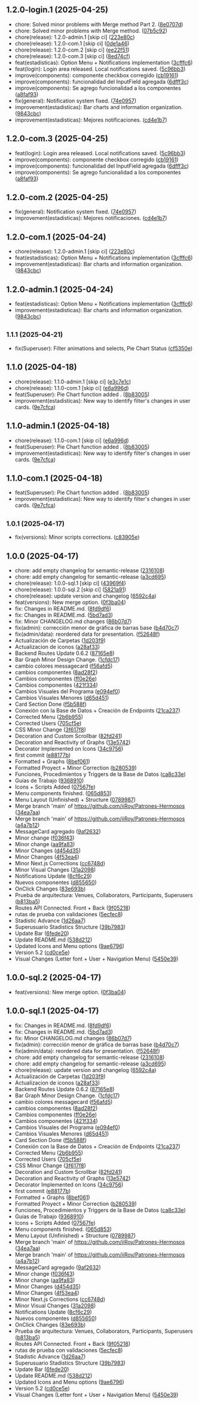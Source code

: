 ## 1.2.0-login.1 (2025-04-25)

* chore: Solved minor problems with Merge method Part 2. ([8e0707d](https://github.com/iiRoy/Patrones-Hermosos/commit/8e0707d))
* chore: Solved minor problems with Merge method. ([07b5c92](https://github.com/iiRoy/Patrones-Hermosos/commit/07b5c92))
* chore(release): 1.2.0-admin.1 [skip ci] ([223e80c](https://github.com/iiRoy/Patrones-Hermosos/commit/223e80c))
* chore(release): 1.2.0-com.1 [skip ci] ([0de1a46](https://github.com/iiRoy/Patrones-Hermosos/commit/0de1a46))
* chore(release): 1.2.0-com.2 [skip ci] ([ee22f51](https://github.com/iiRoy/Patrones-Hermosos/commit/ee22f51))
* chore(release): 1.2.0-com.3 [skip ci] ([8ed74cf](https://github.com/iiRoy/Patrones-Hermosos/commit/8ed74cf))
* feat(estadisticas): Option Menu + Notifications implementation ([3cfffc6](https://github.com/iiRoy/Patrones-Hermosos/commit/3cfffc6))
* feat(login): Login area released. Local notifications saved. ([5c96bb3](https://github.com/iiRoy/Patrones-Hermosos/commit/5c96bb3))
* improve(components): componente checkbox corregido ([cb19161](https://github.com/iiRoy/Patrones-Hermosos/commit/cb19161))
* improve(components): funcionalidad del InputField agregada ([6dfff3c](https://github.com/iiRoy/Patrones-Hermosos/commit/6dfff3c))
* improve(components): Se agrego funcionalidad a los componentes ([a8faf93](https://github.com/iiRoy/Patrones-Hermosos/commit/a8faf93))
* fix(general): Notification system fixed. ([74e0957](https://github.com/iiRoy/Patrones-Hermosos/commit/74e0957))
* improvement(estadisticas): Bar charts and information organization. ([9843cbc](https://github.com/iiRoy/Patrones-Hermosos/commit/9843cbc))
* improvement(estadisticas): Mejores notificaciones. ([cd4e1b7](https://github.com/iiRoy/Patrones-Hermosos/commit/cd4e1b7))

## 1.2.0-com.3 (2025-04-25)

* feat(login): Login area released. Local notifications saved. ([5c96bb3](https://github.com/iiRoy/Patrones-Hermosos/commit/5c96bb3))
* improve(components): componente checkbox corregido ([cb19161](https://github.com/iiRoy/Patrones-Hermosos/commit/cb19161))
* improve(components): funcionalidad del InputField agregada ([6dfff3c](https://github.com/iiRoy/Patrones-Hermosos/commit/6dfff3c))
* improve(components): Se agrego funcionalidad a los componentes ([a8faf93](https://github.com/iiRoy/Patrones-Hermosos/commit/a8faf93))

## 1.2.0-com.2 (2025-04-25)

* fix(general): Notification system fixed. ([74e0957](https://github.com/iiRoy/Patrones-Hermosos/commit/74e0957))
* improvement(estadisticas): Mejores notificaciones. ([cd4e1b7](https://github.com/iiRoy/Patrones-Hermosos/commit/cd4e1b7))

## 1.2.0-com.1 (2025-04-24)

* chore(release): 1.2.0-admin.1 [skip ci] ([223e80c](https://github.com/iiRoy/Patrones-Hermosos/commit/223e80c))
* feat(estadisticas): Option Menu + Notifications implementation ([3cfffc6](https://github.com/iiRoy/Patrones-Hermosos/commit/3cfffc6))
* improvement(estadisticas): Bar charts and information organization. ([9843cbc](https://github.com/iiRoy/Patrones-Hermosos/commit/9843cbc))

## 1.2.0-admin.1 (2025-04-24)

* feat(estadisticas): Option Menu + Notifications implementation ([3cfffc6](https://github.com/iiRoy/Patrones-Hermosos/commit/3cfffc6))
* improvement(estadisticas): Bar charts and information organization. ([9843cbc](https://github.com/iiRoy/Patrones-Hermosos/commit/9843cbc))

## <small>1.1.1 (2025-04-21)</small>

* fix(Superuser): Filter animations and selects, Pie Chart Status ([cf5350e](https://github.com/iiRoy/Patrones-Hermosos/commit/cf5350e))

## 1.1.0 (2025-04-18)

* chore(release): 1.1.0-admin.1 [skip ci] ([e3c7e1c](https://github.com/iiRoy/Patrones-Hermosos/commit/e3c7e1c))
* chore(release): 1.1.0-com.1 [skip ci] ([e6a996d](https://github.com/iiRoy/Patrones-Hermosos/commit/e6a996d))
* feat(Superuser): Pie Chart function added . ([8b83005](https://github.com/iiRoy/Patrones-Hermosos/commit/8b83005))
* improvement(estadisticas): New way to identify filter's changes in user cards. ([9e7cfca](https://github.com/iiRoy/Patrones-Hermosos/commit/9e7cfca))

## 1.1.0-admin.1 (2025-04-18)

* chore(release): 1.1.0-com.1 [skip ci] ([e6a996d](https://github.com/iiRoy/Patrones-Hermosos/commit/e6a996d))
* feat(Superuser): Pie Chart function added . ([8b83005](https://github.com/iiRoy/Patrones-Hermosos/commit/8b83005))
* improvement(estadisticas): New way to identify filter's changes in user cards. ([9e7cfca](https://github.com/iiRoy/Patrones-Hermosos/commit/9e7cfca))

## 1.1.0-com.1 (2025-04-18)

* feat(Superuser): Pie Chart function added . ([8b83005](https://github.com/iiRoy/Patrones-Hermosos/commit/8b83005))
* improvement(estadisticas): New way to identify filter's changes in user cards. ([9e7cfca](https://github.com/iiRoy/Patrones-Hermosos/commit/9e7cfca))

## <small>1.0.1 (2025-04-17)</small>

* fix(versions): Minor scripts corrections. ([c83905e](https://github.com/iiRoy/Patrones-Hermosos/commit/c83905e))

## 1.0.0 (2025-04-17)

* chore: add empty changelog for semantic-release ([2316108](https://github.com/iiRoy/Patrones-Hermosos/commit/2316108))
* chore: add empty changelog for semantic-release ([a3cd695](https://github.com/iiRoy/Patrones-Hermosos/commit/a3cd695))
* chore(release): 1.0.0-sql.1 [skip ci] ([43969f4](https://github.com/iiRoy/Patrones-Hermosos/commit/43969f4))
* chore(release): 1.0.0-sql.2 [skip ci] ([5821a91](https://github.com/iiRoy/Patrones-Hermosos/commit/5821a91))
* chore(release): update version and changelog ([6592c4a](https://github.com/iiRoy/Patrones-Hermosos/commit/6592c4a))
* feat(versions): New merge option. ([0f3ba04](https://github.com/iiRoy/Patrones-Hermosos/commit/0f3ba04))
* fix: Changes in README.md. ([8fd9df6](https://github.com/iiRoy/Patrones-Hermosos/commit/8fd9df6))
* fix: Changes in README.md. ([5bd7ad3](https://github.com/iiRoy/Patrones-Hermosos/commit/5bd7ad3))
* fix: Minor CHANGELOG.md changes ([86b07d7](https://github.com/iiRoy/Patrones-Hermosos/commit/86b07d7))
* fix(admin): corrección menor de gráfica de barras base ([b4d70c7](https://github.com/iiRoy/Patrones-Hermosos/commit/b4d70c7))
* fix(admin/data): reordered data for presentation. ([f52648f](https://github.com/iiRoy/Patrones-Hermosos/commit/f52648f))
* Actualización de Carpetas ([1d203f9](https://github.com/iiRoy/Patrones-Hermosos/commit/1d203f9))
* Actualizacion de iconos ([a28af33](https://github.com/iiRoy/Patrones-Hermosos/commit/a28af33))
* Backend Routes Update 0.6.2 ([87165e8](https://github.com/iiRoy/Patrones-Hermosos/commit/87165e8))
* Bar Graph Minor Design Change. ([1cfdc17](https://github.com/iiRoy/Patrones-Hermosos/commit/1cfdc17))
* cambio colores messagecard ([f56afd5](https://github.com/iiRoy/Patrones-Hermosos/commit/f56afd5))
* cambios componentes ([8ad28f2](https://github.com/iiRoy/Patrones-Hermosos/commit/8ad28f2))
* Cambios componentes ([ff0e26e](https://github.com/iiRoy/Patrones-Hermosos/commit/ff0e26e))
* Cambios componentes ([421f334](https://github.com/iiRoy/Patrones-Hermosos/commit/421f334))
* Cambios Visuales del Programa ([e094ef0](https://github.com/iiRoy/Patrones-Hermosos/commit/e094ef0))
* Cambios Visuales Menores ([d65d451](https://github.com/iiRoy/Patrones-Hermosos/commit/d65d451))
* Card Section Done ([f5b588f](https://github.com/iiRoy/Patrones-Hermosos/commit/f5b588f))
* Conexión con la Base de Datos + Creación de Endpoints ([21ca237](https://github.com/iiRoy/Patrones-Hermosos/commit/21ca237))
* Corrected Menu ([2b6b955](https://github.com/iiRoy/Patrones-Hermosos/commit/2b6b955))
* Corrected Users ([705cf5e](https://github.com/iiRoy/Patrones-Hermosos/commit/705cf5e))
* CSS Minor Change ([3f617f8](https://github.com/iiRoy/Patrones-Hermosos/commit/3f617f8))
* Decoration and Custom Scrollbar ([82fd241](https://github.com/iiRoy/Patrones-Hermosos/commit/82fd241))
* Decoration and Reactivity of Graphs ([13e5742](https://github.com/iiRoy/Patrones-Hermosos/commit/13e5742))
* Decorator Implemented on Icons ([34c9756](https://github.com/iiRoy/Patrones-Hermosos/commit/34c9756))
* first commit ([e88177b](https://github.com/iiRoy/Patrones-Hermosos/commit/e88177b))
* Formatted + Graphs ([8bef061](https://github.com/iiRoy/Patrones-Hermosos/commit/8bef061))
* Formatted Proyect + Minor Correction ([b280539](https://github.com/iiRoy/Patrones-Hermosos/commit/b280539))
* Funciones, Procedimientos y Triggers de la Base de Datos ([ca8c33e](https://github.com/iiRoy/Patrones-Hermosos/commit/ca8c33e))
* Guías de Trabajo ([9368910](https://github.com/iiRoy/Patrones-Hermosos/commit/9368910))
* Icons + Scripts Added ([07567fe](https://github.com/iiRoy/Patrones-Hermosos/commit/07567fe))
* Menu components finished. ([065d853](https://github.com/iiRoy/Patrones-Hermosos/commit/065d853))
* Menu Layout (Unfinished) + Structure ([0789987](https://github.com/iiRoy/Patrones-Hermosos/commit/0789987))
* Merge branch 'main' of https://github.com/iiRoy/Patrones-Hermosos ([34ea7aa](https://github.com/iiRoy/Patrones-Hermosos/commit/34ea7aa))
* Merge branch 'main' of https://github.com/iiRoy/Patrones-Hermosos ([a4a7b12](https://github.com/iiRoy/Patrones-Hermosos/commit/a4a7b12))
* MessageCard agregado ([9af2632](https://github.com/iiRoy/Patrones-Hermosos/commit/9af2632))
* Minor change ([f036f43](https://github.com/iiRoy/Patrones-Hermosos/commit/f036f43))
* Minor change ([aa9fa83](https://github.com/iiRoy/Patrones-Hermosos/commit/aa9fa83))
* Minor Changes ([d454d35](https://github.com/iiRoy/Patrones-Hermosos/commit/d454d35))
* Minor Changes ([4f53ea4](https://github.com/iiRoy/Patrones-Hermosos/commit/4f53ea4))
* Minor Next.js Corrections ([cc6748d](https://github.com/iiRoy/Patrones-Hermosos/commit/cc6748d))
* Minor Visual Changes ([31a2098](https://github.com/iiRoy/Patrones-Hermosos/commit/31a2098))
* Notifications Update ([8cf6c29](https://github.com/iiRoy/Patrones-Hermosos/commit/8cf6c29))
* Nuevos componentes ([d855650](https://github.com/iiRoy/Patrones-Hermosos/commit/d855650))
* OnClick Changes ([83e693b](https://github.com/iiRoy/Patrones-Hermosos/commit/83e693b))
* Prueba de arquitectura: Venues, Collaborators, Participants, Superusers ([b813ba5](https://github.com/iiRoy/Patrones-Hermosos/commit/b813ba5))
* Routes API Connected. Front + Back ([9f05218](https://github.com/iiRoy/Patrones-Hermosos/commit/9f05218))
* rutas de prueba con validaciones ([5ecfec8](https://github.com/iiRoy/Patrones-Hermosos/commit/5ecfec8))
* Stadistic Advance ([1d26aa7](https://github.com/iiRoy/Patrones-Hermosos/commit/1d26aa7))
* Superusuario Stadistics Structure ([39b7983](https://github.com/iiRoy/Patrones-Hermosos/commit/39b7983))
* Update Bar ([6fede20](https://github.com/iiRoy/Patrones-Hermosos/commit/6fede20))
* Update README.md ([538d212](https://github.com/iiRoy/Patrones-Hermosos/commit/538d212))
* Updated Icons and Menu options ([9ae6796](https://github.com/iiRoy/Patrones-Hermosos/commit/9ae6796))
* Version 5.2 ([cd0ce5e](https://github.com/iiRoy/Patrones-Hermosos/commit/cd0ce5e))
* Visual Changes (Letter font + User + Navigation Menu) ([5450e39](https://github.com/iiRoy/Patrones-Hermosos/commit/5450e39))

## 1.0.0-sql.2 (2025-04-17)

* feat(versions): New merge option. ([0f3ba04](https://github.com/iiRoy/Patrones-Hermosos/commit/0f3ba04))

## 1.0.0-sql.1 (2025-04-17)

* fix: Changes in README.md. ([8fd9df6](https://github.com/iiRoy/Patrones-Hermosos/commit/8fd9df6))
* fix: Changes in README.md. ([5bd7ad3](https://github.com/iiRoy/Patrones-Hermosos/commit/5bd7ad3))
* fix: Minor CHANGELOG.md changes ([86b07d7](https://github.com/iiRoy/Patrones-Hermosos/commit/86b07d7))
* fix(admin): corrección menor de gráfica de barras base ([b4d70c7](https://github.com/iiRoy/Patrones-Hermosos/commit/b4d70c7))
* fix(admin/data): reordered data for presentation. ([f52648f](https://github.com/iiRoy/Patrones-Hermosos/commit/f52648f))
* chore: add empty changelog for semantic-release ([2316108](https://github.com/iiRoy/Patrones-Hermosos/commit/2316108))
* chore: add empty changelog for semantic-release ([a3cd695](https://github.com/iiRoy/Patrones-Hermosos/commit/a3cd695))
* chore(release): update version and changelog ([6592c4a](https://github.com/iiRoy/Patrones-Hermosos/commit/6592c4a))
* Actualización de Carpetas ([1d203f9](https://github.com/iiRoy/Patrones-Hermosos/commit/1d203f9))
* Actualizacion de iconos ([a28af33](https://github.com/iiRoy/Patrones-Hermosos/commit/a28af33))
* Backend Routes Update 0.6.2 ([87165e8](https://github.com/iiRoy/Patrones-Hermosos/commit/87165e8))
* Bar Graph Minor Design Change. ([1cfdc17](https://github.com/iiRoy/Patrones-Hermosos/commit/1cfdc17))
* cambio colores messagecard ([f56afd5](https://github.com/iiRoy/Patrones-Hermosos/commit/f56afd5))
* cambios componentes ([8ad28f2](https://github.com/iiRoy/Patrones-Hermosos/commit/8ad28f2))
* Cambios componentes ([ff0e26e](https://github.com/iiRoy/Patrones-Hermosos/commit/ff0e26e))
* Cambios componentes ([421f334](https://github.com/iiRoy/Patrones-Hermosos/commit/421f334))
* Cambios Visuales del Programa ([e094ef0](https://github.com/iiRoy/Patrones-Hermosos/commit/e094ef0))
* Cambios Visuales Menores ([d65d451](https://github.com/iiRoy/Patrones-Hermosos/commit/d65d451))
* Card Section Done ([f5b588f](https://github.com/iiRoy/Patrones-Hermosos/commit/f5b588f))
* Conexión con la Base de Datos + Creación de Endpoints ([21ca237](https://github.com/iiRoy/Patrones-Hermosos/commit/21ca237))
* Corrected Menu ([2b6b955](https://github.com/iiRoy/Patrones-Hermosos/commit/2b6b955))
* Corrected Users ([705cf5e](https://github.com/iiRoy/Patrones-Hermosos/commit/705cf5e))
* CSS Minor Change ([3f617f8](https://github.com/iiRoy/Patrones-Hermosos/commit/3f617f8))
* Decoration and Custom Scrollbar ([82fd241](https://github.com/iiRoy/Patrones-Hermosos/commit/82fd241))
* Decoration and Reactivity of Graphs ([13e5742](https://github.com/iiRoy/Patrones-Hermosos/commit/13e5742))
* Decorator Implemented on Icons ([34c9756](https://github.com/iiRoy/Patrones-Hermosos/commit/34c9756))
* first commit ([e88177b](https://github.com/iiRoy/Patrones-Hermosos/commit/e88177b))
* Formatted + Graphs ([8bef061](https://github.com/iiRoy/Patrones-Hermosos/commit/8bef061))
* Formatted Proyect + Minor Correction ([b280539](https://github.com/iiRoy/Patrones-Hermosos/commit/b280539))
* Funciones, Procedimientos y Triggers de la Base de Datos ([ca8c33e](https://github.com/iiRoy/Patrones-Hermosos/commit/ca8c33e))
* Guías de Trabajo ([9368910](https://github.com/iiRoy/Patrones-Hermosos/commit/9368910))
* Icons + Scripts Added ([07567fe](https://github.com/iiRoy/Patrones-Hermosos/commit/07567fe))
* Menu components finished. ([065d853](https://github.com/iiRoy/Patrones-Hermosos/commit/065d853))
* Menu Layout (Unfinished) + Structure ([0789987](https://github.com/iiRoy/Patrones-Hermosos/commit/0789987))
* Merge branch 'main' of https://github.com/iiRoy/Patrones-Hermosos ([34ea7aa](https://github.com/iiRoy/Patrones-Hermosos/commit/34ea7aa))
* Merge branch 'main' of https://github.com/iiRoy/Patrones-Hermosos ([a4a7b12](https://github.com/iiRoy/Patrones-Hermosos/commit/a4a7b12))
* MessageCard agregado ([9af2632](https://github.com/iiRoy/Patrones-Hermosos/commit/9af2632))
* Minor change ([f036f43](https://github.com/iiRoy/Patrones-Hermosos/commit/f036f43))
* Minor change ([aa9fa83](https://github.com/iiRoy/Patrones-Hermosos/commit/aa9fa83))
* Minor Changes ([d454d35](https://github.com/iiRoy/Patrones-Hermosos/commit/d454d35))
* Minor Changes ([4f53ea4](https://github.com/iiRoy/Patrones-Hermosos/commit/4f53ea4))
* Minor Next.js Corrections ([cc6748d](https://github.com/iiRoy/Patrones-Hermosos/commit/cc6748d))
* Minor Visual Changes ([31a2098](https://github.com/iiRoy/Patrones-Hermosos/commit/31a2098))
* Notifications Update ([8cf6c29](https://github.com/iiRoy/Patrones-Hermosos/commit/8cf6c29))
* Nuevos componentes ([d855650](https://github.com/iiRoy/Patrones-Hermosos/commit/d855650))
* OnClick Changes ([83e693b](https://github.com/iiRoy/Patrones-Hermosos/commit/83e693b))
* Prueba de arquitectura: Venues, Collaborators, Participants, Superusers ([b813ba5](https://github.com/iiRoy/Patrones-Hermosos/commit/b813ba5))
* Routes API Connected. Front + Back ([9f05218](https://github.com/iiRoy/Patrones-Hermosos/commit/9f05218))
* rutas de prueba con validaciones ([5ecfec8](https://github.com/iiRoy/Patrones-Hermosos/commit/5ecfec8))
* Stadistic Advance ([1d26aa7](https://github.com/iiRoy/Patrones-Hermosos/commit/1d26aa7))
* Superusuario Stadistics Structure ([39b7983](https://github.com/iiRoy/Patrones-Hermosos/commit/39b7983))
* Update Bar ([6fede20](https://github.com/iiRoy/Patrones-Hermosos/commit/6fede20))
* Update README.md ([538d212](https://github.com/iiRoy/Patrones-Hermosos/commit/538d212))
* Updated Icons and Menu options ([9ae6796](https://github.com/iiRoy/Patrones-Hermosos/commit/9ae6796))
* Version 5.2 ([cd0ce5e](https://github.com/iiRoy/Patrones-Hermosos/commit/cd0ce5e))
* Visual Changes (Letter font + User + Navigation Menu) ([5450e39](https://github.com/iiRoy/Patrones-Hermosos/commit/5450e39))
